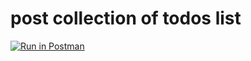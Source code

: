 # post collection of todos list

[![Run in Postman](https://run.pstmn.io/button.svg)](https://app.getpostman.com/run-collection/50759c8210fcc91d67f7?action=collection%2Fimport)